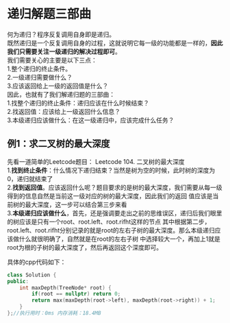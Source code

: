# 递归解题三部曲
何为递归？程序反复调用自身即是递归。  
既然递归是一个反复调用自身的过程，这就说明它每一级的功能都是一样的，**因此我们只需要关注一级递归的解决过程即可**。  
我们需要关心的主要是以下三点：  
1.整个递归的终止条件。  
2.一级递归需要做什么？  
3.应该返回给上一级的返回值是什么？  
因此，也就有了我们解递归题的三部曲：  
1.找整个递归的终止条件：递归应该在什么时候结束？  
2.找返回值：应该给上一级返回什么信息？  
3.本级递归应该做什么：在这一级递归中，应该完成什么任务？  

## 例1：求二叉树的最大深度  
先看一道简单的Leetcode题目： Leetcode 104. 二叉树的最大深度  
1.**找到终止条件**：什么情况下递归结束？当然是树为空的时候，此时树的深度为0，递归就结束了  
2.**找到返回值**。应该返回什么呢？题目要求的是树的最大深度，我们需要从每一级得到的信息自然是当前这一级对应的树的最大深度，因此我们的返回
值应该是当前树的最大深度，这一步可以结合第三步来看  
3.**本级递归应该做什么**，首先，还是强调要走出之前的思维误区，递归后我们眼里的树应该是只有一个root、root.left、root.rifht这样的节点
其中根据第二步，root.left、root.rifht分别记录的就是root的左右子树的最大深度。那么本级递归应该做什么就很明确了，自然就是在root的左右子树
中选择较大一个，再加上1就是root为根的子树的最大深度了，然后再返回这个深度即可。  
  
具体的cpp代码如下：
```cpp
class Solution {
public:
    int maxDepth(TreeNode* root) {
        if(root == nullptr) return 0;
        return max(maxDepth(root->left), maxDepth(root->right)) + 1;
    }
};//执行用时：0ms 内存消耗：18.4MB
```

